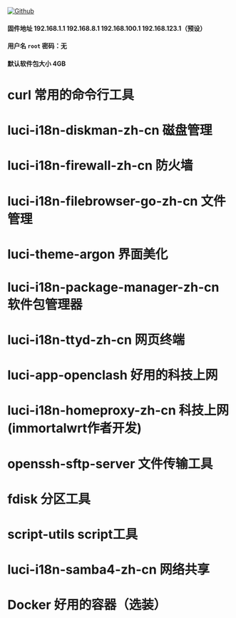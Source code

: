 [![Github](https://img.shields.io/badge/Release文件可在国内加速站下载-FC7C0D?logo=github&logoColor=fff&labelColor=000&style=for-the-badge)](https://wkdaily.cpolar.top/archives/1) 
#### 固件地址 192.168.1.1 192.168.8.1 192.168.100.1 192.168.123.1（预设）
#### 用户名 `root` 密码：无
#### 默认软件包大小 4GB


# curl 常用的命令行工具
# luci-i18n-diskman-zh-cn 磁盘管理
# luci-i18n-firewall-zh-cn 防火墙
# luci-i18n-filebrowser-go-zh-cn 文件管理
# luci-theme-argon 界面美化
# luci-i18n-package-manager-zh-cn  软件包管理器
# luci-i18n-ttyd-zh-cn 网页终端
# luci-app-openclash 好用的科技上网
# luci-i18n-homeproxy-zh-cn 科技上网(immortalwrt作者开发)
# openssh-sftp-server 文件传输工具
# fdisk 分区工具
# script-utils script工具
# luci-i18n-samba4-zh-cn 网络共享

# Docker 好用的容器（选装）
